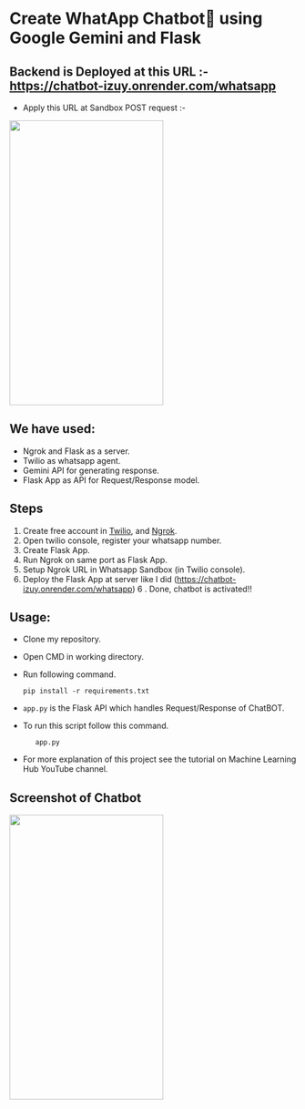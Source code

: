 # Create WhatApp Chatbot💬 using Google Gemini and Flask
## Backend is Deployed at this URL :-  https://chatbot-izuy.onrender.com/whatsapp
- Apply this URL at Sandbox POST request :- 

<img src="https://github.com/Suyash-Rajput/Chatbot/blob/main/sandbox.png" width="270" height="500">

## We have used:
- Ngrok and Flask as a server.
- Twilio as whatsapp agent.
- Gemini API for generating response.
- Flask App as API for Request/Response model.

## Steps
1. Create free account in [Twilio](https://console.twilio.com/), and [Ngrok](https://dashboard.ngrok.com/).
2. Open twilio console, register your whatsapp number. 
3. Create Flask App.
4. Run Ngrok on same port as Flask App. 
5. Setup Ngrok URL in Whatsapp Sandbox (in Twilio console).
6. Deploy the Flask App at server  like I did (https://chatbot-izuy.onrender.com/whatsapp) 
6 . Done, chatbot is activated!!

## Usage:
- Clone my repository.
- Open CMD in working directory.
- Run following command.

  ```
  pip install -r requirements.txt
  ```
- `app.py` is the Flask API which handles Request/Response of ChatBOT.
- To run this script follow this command.
  ``` 
     app.py
  ```

- For more explanation of this project see the tutorial on Machine Learning Hub YouTube channel.

## Screenshot of Chatbot

<img src="https://github.com/Suyash-Rajput/Chatbot/blob/main/sc_1.jpg" width="270" height="500">